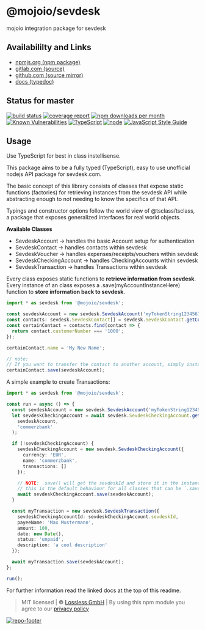 # @mojoio/sevdesk
mojoio integration package for sevdesk

## Availabililty and Links
* [npmjs.org (npm package)](https://www.npmjs.com/package/@mojoio/sevdesk)
* [gitlab.com (source)](https://gitlab.com/mojoio/sevdesk)
* [github.com (source mirror)](https://github.com/mojoio/sevdesk)
* [docs (typedoc)](https://mojoio.gitlab.io/sevdesk/)

## Status for master
[![build status](https://gitlab.com/mojoio/sevdesk/badges/master/build.svg)](https://gitlab.com/mojoio/sevdesk/commits/master)
[![coverage report](https://gitlab.com/mojoio/sevdesk/badges/master/coverage.svg)](https://gitlab.com/mojoio/sevdesk/commits/master)
[![npm downloads per month](https://img.shields.io/npm/dm/@mojoio/sevdesk.svg)](https://www.npmjs.com/package/@mojoio/sevdesk)
[![Known Vulnerabilities](https://snyk.io/test/npm/@mojoio/sevdesk/badge.svg)](https://snyk.io/test/npm/@mojoio/sevdesk)
[![TypeScript](https://img.shields.io/badge/TypeScript->=%203.x-blue.svg)](https://nodejs.org/dist/latest-v10.x/docs/api/)
[![node](https://img.shields.io/badge/node->=%2010.x.x-blue.svg)](https://nodejs.org/dist/latest-v10.x/docs/api/)
[![JavaScript Style Guide](https://img.shields.io/badge/code%20style-prettier-ff69b4.svg)](https://prettier.io/)

## Usage

Use TypeScript for best in class instellisense.

This package aims to be a fully typed (TypeScript), easy to use unofficial nodejs API package for sevdesk.com.

The basic concept of this library consists of classes that expose static functions (factories) for retrieving instances from the sevdesk API while abstracting enough to not needing to know the specifics of that API.

Typings and constructor options follow the world view of @tsclass/tsclass, a package that exposes generalized interfaces for real world objects.

**Available Classes**

- SevdeskAccount -> handles the basic Account setup for authentication
- SevdeskContact -> handles contacts within sevdesk
- SevdeskVoucher -> handles expenses/receipts/vouchers within sevdesk
- SevdeskCheckingAccount -> handles CheckingAccounts within sevdesk
- SevdeskTransaction -> handles Transactions within sevdesk

Every class exposes static functions to **retrieve information from sevdesk**.
Every instance of an class exposes a .save(myAccountInstanceHere) function to **store information back to sevdesk**.

```typescript
import * as sevdesk from '@mojoio/sevdesk';

const sevdeskAccount = new sevdesk.SevdeskAccount('myTokenString1234567890');
const contacts: sevdesk.SevdeskContact[] = sevdesk.SevdeskContact.getContacts(sevdeskAccount);
const certainContact = contacts.find(contact => {
  return contact.customerNumber === '1000';
});

certainContact.name = 'My New Name';

// note:
// If you want to transfer the contact to another account, simply instantiate a second account :)
certainContact.save(sevdeskAccount);
```

A simple example to create Transactions:

```typescript
import * as sevdesk from '@mojoio/sevdesk';

const run = async () => {
  const sevdeskAccount = new sevdesk.SevdeskAccount('myTokenString1234567890');
  let sevdeskCheckingAccount = await sevdesk.SevdeskCheckingAccount.getCheckingAccountByName(
    sevdeskAccount,
    'commerzbank'
  );

  if (!sevdeskCheckingAccount) {
    sevdeskCheckingAccount = new sevdesk.SevdeskCheckingAccount({
      currency: 'EUR',
      name: 'commerzbank',
      transactions: []
    });

    // NOTE: .save() will get the sevdeskId and store it in the instance at .sevdeskId !
    // this is the default behaviour for all classes that can be `.save()`ed to sevdesk !
    await sevdeskCheckingAccount.save(sevdeskAccount);
  }

  const myTransaction = new sevdesk.SevdeskTransaction({
    sevdeskCheckingAccountId: sevdeskCheckingAccount.sevdeskId,
    payeeName: 'Max Mustermann',
    amount: 100,
    date: new Date(),
    status: 'unpaid',
    description: 'a cool description'
  });

  await myTransaction.save(sevdeskAccount);
};

run();
```

For further information read the linked docs at the top of this readme.

> MIT licensed | **&copy;** [Lossless GmbH](https://lossless.gmbh)
| By using this npm module you agree to our [privacy policy](https://lossless.gmbH/privacy.html)

[![repo-footer](https://mojoio.gitlab.io/assets/repo-footer.svg)](https://maintainedby.lossless.com)
